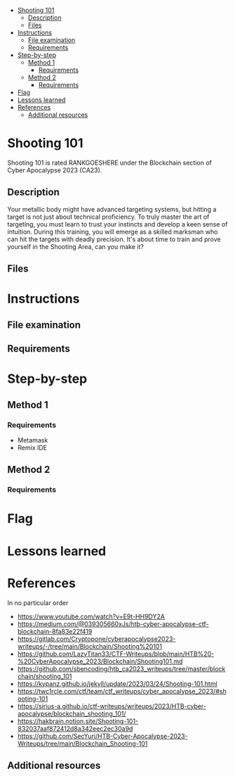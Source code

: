 - [Shooting 101](#shooting-101)
  - [Description](#description)
  - [Files](#files)
- [Instructions](#instructions)
  - [File examination](#file-examination)
  - [Requirements](#requirements)
- [Step-by-step](#step-by-step)
  - [Method 1](#method-1)
    - [Requirements](#requirements-1)
  - [Method 2](#method-2)
    - [Requirements](#requirements-2)
- [Flag](#flag)
- [Lessons learned](#lessons-learned)
- [References](#references)
  - [Additional resources](#additional-resources)

# Shooting 101

Shooting 101 is rated RANKGOESHERE under the Blockchain section of Cyber Apocalypse 2023 (CA23).

## Description

Your metallic body might have advanced targeting systems, but hitting a target is not just about technical proficiency. To truly master the art of targeting, you must learn to trust your instincts and develop a keen sense of intuition. During this training, you will emerge as a skilled marksman who can hit the targets with deadly precision. It's about time to train and prove yourself in the Shooting Area, can you make it?

## Files



# Instructions

## File examination

## Requirements

# Step-by-step

## Method 1

### Requirements
* Metamask
* Remix IDE

## Method 2

### Requirements

# Flag

# Lessons learned

# References

In no particular order

* https://www.youtube.com/watch?v=E9t-HH9DY2A
* https://medium.com/@039305660xJs/htb-cyber-apocalypse-ctf-blockchain-8fa83e22f419
* https://gitlab.com/Cryptopone/cyberapocalypse2023-writeups/-/tree/main/Blockchain/Shooting%20101
* https://github.com/LazyTitan33/CTF-Writeups/blob/main/HTB%20-%20CyberApocalypse_2023/Blockchain/Shooting101.md
* https://github.com/sbencoding/htb_ca2023_writeups/tree/master/blockchain/shooting_101
* https://kypanz.github.io/jekyll/update/2023/03/24/Shooting-101.html
* https://twc1rcle.com/ctf/team/ctf_writeups/cyber_apocalypse_2023/#shooting-101
* https://sirius-a.github.io/ctf-writeups/writeups/2023/HTB-cyber-apocalypse/blockchain_shooting_101/
* https://hakbrain.notion.site/Shooting-101-832037aaf872412d8a342eec2ec30a9d
* https://github.com/SecYuri/HTB-Cyber-Apocalypse-2023-Writeups/tree/main/Blockchain_Shooting-101

## Additional resources